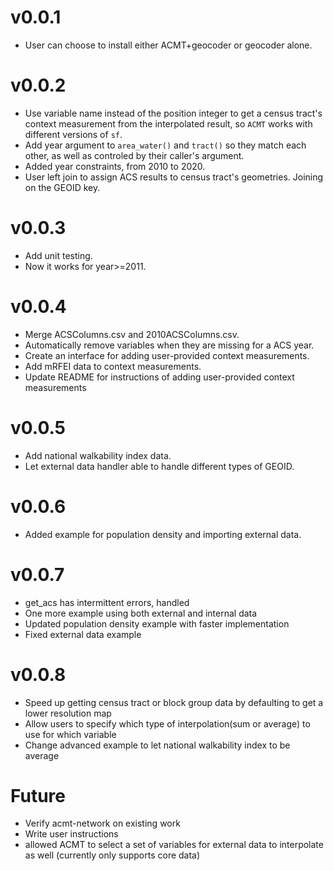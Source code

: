v0.0.1
=====
* User can choose to install either ACMT+geocoder or geocoder alone.

v0.0.2
=====
* Use variable name instead of the position integer to get a census tract's context measurement from the interpolated result, so `ACMT` works with different versions of `sf`.
* Add year argument to `area_water()` and `tract()` so they match each other, as well as controled by their caller's argument.
* Added year constraints, from 2010 to 2020. 
* User left join to assign ACS results to census tract's geometries. Joining on the GEOID key.

v0.0.3
=====
* Add unit testing.
* Now it works for year>=2011.

v0.0.4
=====
* Merge ACSColumns.csv and 2010ACSColumns.csv.
* Automatically remove variables when they are missing for a ACS year.
* Create an interface for adding user-provided context measurements.
* Add mRFEI data to context measurements.
* Update README for instructions of adding user-provided context measurements

v0.0.5
=====
* Add national walkability index data.
* Let external data handler able to handle different types of GEOID.

v0.0.6
=====
* Added example for population density and importing external data.

v0.0.7
=====
* get_acs has intermittent errors, handled
* One more example using both external and internal data
* Updated population density example with faster implementation
* Fixed external data example

v0.0.8
=====
* Speed up getting census tract or block group data by defaulting to get a lower resolution map
* Allow users to specify which type of interpolation(sum or average) to use for which variable
* Change advanced example to let national walkability index to be average

Future
=====
* Verify acmt-network on existing work
* Write user instructions
* allowed ACMT to select a set of variables for external data to interpolate as well (currently only supports core data)